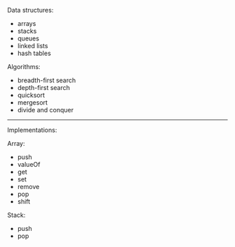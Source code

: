 Data structures:

- arrays
- stacks
- queues
- linked lists
- hash tables

Algorithms:

- breadth-first search
- depth-first search
- quicksort
- mergesort
- divide and conquer

---

Implementations:

Array:

- push
- valueOf
- get
- set
- remove
- pop
- shift

Stack:

- push
- pop
